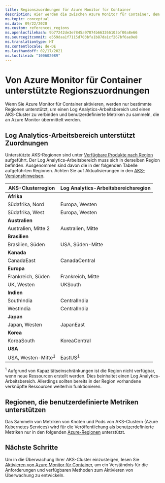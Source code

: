 ```yaml
---
title: Regionszuordnungen für Azure Monitor für Container
description: Hier werden die zwischen Azure Monitor für Container, dem Log Analytics-Arbeitsbereich und benutzerdefinierten Metriken unterstützten Regionszuordnungen beschrieben.
ms.topic: conceptual
ms.date: 09/22/2020
ms.custom: references_regions
ms.openlocfilehash: 9b77242de3e7845a97874b663266103bf00a8e66
ms.sourcegitcommit: e559daa1f7115d703bfa1b87da1cf267bf6ae9e8
ms.translationtype: HT
ms.contentlocale: de-DE
ms.lasthandoff: 02/17/2021
ms.locfileid: "100602089"
---
```

# <a name="region-mappings-supported-by-azure-monitor-for-containers"></a>Von Azure Monitor für Container unterstützte Regionszuordnungen

 Wenn Sie Azure Monitor für Container aktivieren, werden nur bestimmte Regionen unterstützt, um einen Log Analytics-Arbeitsbereich und einen AKS-Cluster zu verbinden und benutzerdefinierte Metriken zu sammeln, die an Azure Monitor übermittelt werden.

## <a name="log-analytics-workspace-supported-mappings"></a>Log Analytics-Arbeitsbereich unterstützt Zuordnungen

Unterstützte AKS-Regionen sind unter [Verfügbare Produkte nach Region](https://azure.microsoft.com/global-infrastructure/services/?products=kubernetes-service) aufgeführt. Der Log Analytics-Arbeitsbereich muss sich in derselben Region befinden. Ausgenommen sind davon die in der folgenden Tabelle aufgeführten Regionen. Achten Sie auf Aktualisierungen in den [AKS-Versionshinweisen](https://github.com/Azure/AKS/releases).


|**AKS-Clusterregion** | **Log Analytics-Arbeitsbereichsregion** |
|-----------------------|------------------------------------|
|**Afrika** | |
|Südafrika, Nord |Europa, Westen |
|Südafrika, West |Europa, Westen |
|**Australien** | |
|Australien, Mitte 2 |Australien, Mitte |
|**Brasilien** | |
|Brasilien, Süden | USA, Süden-Mitte |
|**Kanada** ||
|CanadaEast |CanadaCentral |
|**Europa** | |
|Frankreich, Süden |Frankreich, Mitte |
|UK, Westen |UKSouth |
|**Indien** | |
|SouthIndia |CentralIndia |
|WestIndia |CentralIndia |
|**Japan** | |
|Japan, Westen |JapanEast |
|**Korea** | |
|KoreaSouth |KoreaCentral |
|**USA** | |
|USA, Westen-Mitte<sup>1</sup>|EastUS<sup>1</sup>|


<sup>1</sup> Aufgrund von Kapazitätseinschränkungen ist die Region nicht verfügbar, wenn neue Ressourcen erstellt werden. Dies beinhaltet einen Log Analytics-Arbeitsbereich. Allerdings sollten bereits in der Region vorhandene verknüpfte Ressourcen weiterhin funktionieren.

## <a name="custom-metrics-supported-regions"></a>Regionen, die benutzerdefinierte Metriken unterstützen

Das Sammeln von Metriken von Knoten und Pods von AKS-Clustern (Azure Kubernetes Services) wird für die Veröffentlichung als benutzerdefinierte Metriken nur in den folgenden [Azure-Regionen](../essentials/metrics-custom-overview.md#supported-regions) unterstützt.

## <a name="next-steps"></a>Nächste Schritte

Um in die Überwachung Ihrer AKS-Cluster einzusteigen, lesen Sie [Aktivieren von Azure Monitor für Container](container-insights-onboard.md), um ein Verständnis für die Anforderungen und verfügbaren Methoden zum Aktivieren von Überwachung zu entwickeln.  
